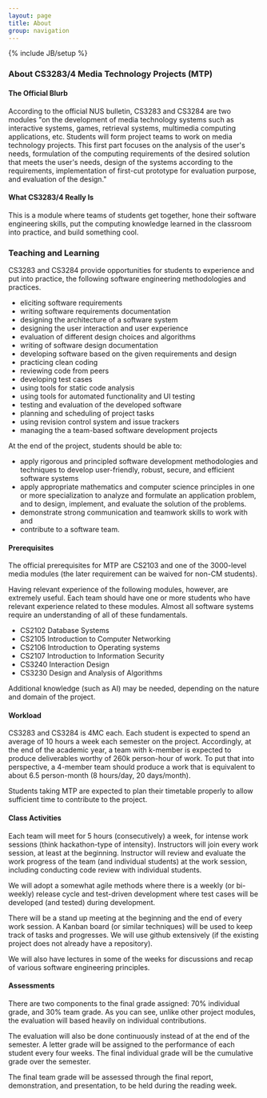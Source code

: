```yaml
---
layout: page
title: About
group: navigation
---
```

{% include JB/setup %}

### About CS3283/4 Media Technology Projects (MTP)

#### The Official Blurb

According to the official NUS bulletin, CS3283 and CS3284 are two modules "on the development of media technology systems such as interactive systems, games, retrieval systems, multimedia computing applications, etc. Students will form project teams to work on media technology projects. This first part focuses on the analysis of the user's needs, formulation of the computing requirements of the desired solution that meets the user's needs, design of the systems according to the requirements, implementation of first-cut prototype for evaluation purpose, and evaluation of the design."

#### What CS3283/4 Really Is

This is a module where teams of students get together, hone their software engineering skills, put the computing knowledge learned in the classroom into practice, and build something cool.

### Teaching and Learning

CS3283 and CS3284 provide opportunities for students to experience and put into practice, the following software engineering methodologies and practices.

* eliciting software requirements
* writing software requirements documentation
* designing the architecture of a software system
* designing the user interaction and user experience
* evaluation of different design choices and algorithms
* writing of software design documentation
* developing software based on the given requirements and design
* practicing clean coding
* reviewing code from peers
* developing test cases
* using tools for static code analysis
* using tools for automated functionality and UI testing
* testing and evaluation of the developed software
* planning and scheduling of project tasks
* using revision control system and issue trackers
* managing the a team-based software development projects

At the end of the project, students should be able to:

* apply rigorous and principled software development methodologies and techniques to develop user-friendly, robust, secure, and efficient software systems
* apply appropriate mathematics and computer science principles in one or more specialization to analyze and formulate an application problem, and to design, implement, and evaluate the solution of the problems.
* demonstrate strong communication and teamwork skills to work with and 
* contribute to a software team.

#### Prerequisites

The official prerequisites for MTP are CS2103 and one of the 3000-level media modules (the later requirement can be waived for non-CM students).

Having relevant experience of the following modules, however, are extremely useful. Each team should have one or more students who have relevant experience related to these modules. Almost all software systems require an understanding of all of these fundamentals.

* CS2102 Database Systems
* CS2105 Introduction to Computer Networking
* CS2106 Introduction to Operating systems
* CS2107 Introduction to Information Security
* CS3240 Interaction Design
* CS3230 Design and Analysis of Algorithms

Additional knowledge (such as AI) may be needed, depending on the nature and domain of the project.

#### Workload

CS3283 and CS3284 is 4MC each.  Each student is expected to spend an average of 10 hours a week each semester on the project. Accordingly, at the end of the academic year, a team with k-member is expected to produce deliverables worthy of 260k person-hour of work.  To put that into perspective, a 4-member team should produce a work that is equivalent to about 6.5 person-month (8 hours/day, 20 days/month).

Students taking MTP are expected to plan their timetable properly to allow sufficient time to contribute to the project.

#### Class Activities

Each team will meet for 5 hours (consecutively) a week, for intense work sessions (think hackathon-type of intensity).  Instructors will join every work session, at least at the beginning.  Instructor will review and evaluate the work progress of the team (and individual students) at the work session, including conducting code review with individual students.

We will adopt a somewhat agile methods where there is a weekly (or bi-weekly) release cycle and test-driven development where test cases will be developed (and tested) during development.

There will be a stand up meeting at the beginning and the end of every work session.  A Kanban board (or similar techniques) will be used to keep track of tasks and progresses.  We will use github extensively (if the existing project does not already have a repository).  

We will also have lectures in some of the weeks for discussions and recap of various software engineering principles.

#### Assessments

There are two components to the final grade assigned: 70% individual grade, and 30% team grade.  As you can see, unlike other project modules, the evaluation will based heavily on individual contributions.  

The evaluation will also be done continuously instead of at the end of the semester.  A letter grade will be assigned to the performance of each student every four weeks.  The final individual grade will be the cumulative grade over the semester.  

The final team grade will be assessed through the final report, demonstration, and presentation, to be held during the reading week. 
